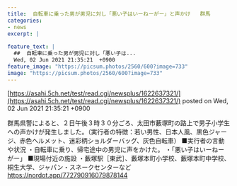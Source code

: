 ```yaml
---
title:  自転車に乗った男が男児に対し「悪い子はいーねーがー」と声かけ   群馬  
categories:
- news
excerpt: |
  
feature_text: |
  ##  自転車に乗った男が男児に対し「悪い子は...
  Wed, 02 Jun 2021 21:35:21  +0900
feature_image: "https://picsum.photos/2560/600?image=733"
image: "https://picsum.photos/2560/600?image=733"
---
```


[https://asahi.5ch.net/test/read.cgi/newsplus/1622637321/](https://asahi.5ch.net/test/read.cgi/newsplus/1622637321/)
posted on Wed, 02 Jun 2021 21:35:21  +0900

<!--more-->

群馬県警によると、２日午後３時３０分ごろ、太田市藪塚町の路上で男子小学生への声かけが発生しました。（実行者の特徴：若い男性、日本人風、黒色ジャージ、赤色ヘルメット、迷彩柄ショルダーバッグ、灰色自転車） ■実行者の言動や状況 ・自転車に乗り、帰宅途中の男児に声をかけた。 ・「悪い子はいーねーがー」 ■現場付近の施設 ・藪塚駅［東武］、藪塚本町小学校、藪塚本町中学校、桐生大学、ジャパン・スネークセンターなど https://nordot.app/772790916079878144

